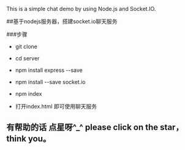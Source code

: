 This is a simple chat demo by using Node.js and Socket.IO.

##基于nodejs服务器，搭建socket.io聊天服务

###步骤

- git clone
- cd server
- npm install express --save
- npm install --save socket.io

- npm index

- 打开index.html   即可使用聊天服务 

## 有帮助的话 点星呀^_^  please click on the star，think you。
